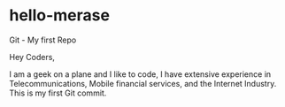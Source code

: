 # hello-merase
Git - My first Repo

Hey Coders,

I am a geek on a plane and I like to code, I have extensive experience in Telecommunications, Mobile financial services, and the Internet Industry. This is my first Git commit.
